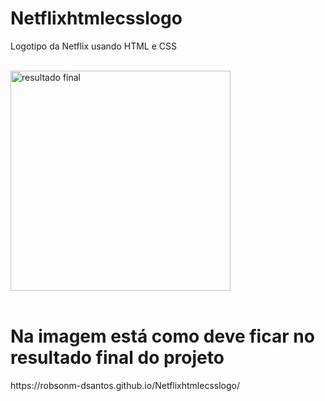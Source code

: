 # Netflixhtmlecsslogo
Logotipo da Netflix usando HTML e CSS
<br> <br>

<img width="352" alt="resultado final" aligne: center src="https://user-images.githubusercontent.com/101661686/172258751-43c577cb-786e-493c-b169-c9ae732bf44f.png">
<br><br>

<h1>Na imagem está como deve ficar no resultado final do projeto </h1>
https://robsonm-dsantos.github.io/Netflixhtmlecsslogo/
